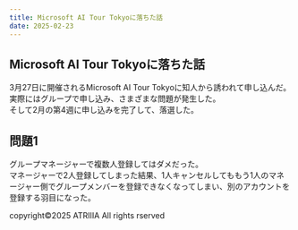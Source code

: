 ```yaml
---
title: Microsoft AI Tour Tokyoに落ちた話
date: 2025-02-23
---
```


## Microsoft AI Tour Tokyoに落ちた話

3月27日に開催されるMicrosoft AI Tour Tokyoに知人から誘われて申し込んだ。  
実際にはグループで申し込み、さまざまな問題が発生した。  
そして2月の第4週に申し込みを完了して、落選した。

## 問題1

グループマネージャーで複数人登録してはダメだった。  
マネージャーで2人登録してしまった結果、1人キャンセルしてももう1人のマネージャー側でグループメンバーを登録できなくなってしまい、別のアカウントを登録する羽目になった。



copyright©︎2025 ATRIIIA All rights rserved
